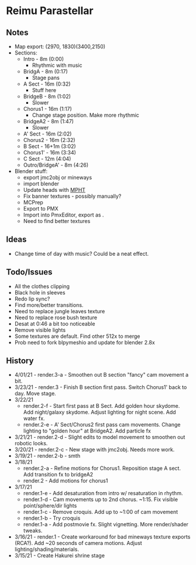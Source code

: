 # Reimu Parastellar 

## Notes
- Map export: (2970, 1830)(3400,2150)
- Sections:
	- Intro    -  8m   (0:00)
		- Rhythmic with music
	- BridgA   -  8m   (0:17)
		- Stage pans
	- A Sect   - 16m   (0:32)
		- Stuff here
	- BridgeB  -  8m   (1:02)
		- Slower
	- Chorus1  - 16m   (1:17)
		- Change stage position. Make more rhythmic
	- BridgeA2 -  8m   (1:47)
		- Slower
	- A' Sect  - 16m   (2:02)
	- Chorus2  - 16m   (2:32)
	- B Sect   - 16+1m (3:02)
	- Chorus1' - 16m   (3:34)
	- C Sect   - 12m   (4:04)
	- Outro/BridgeA' - 8m (4:26)
- Blender stuff:
	- export jmc2obj or mineways
	- import blender
	- Update heads with [MPHT](https://github.com/TheWeirdSquid/Minecraft-Player-Head-Tools)
	- Fix banner textures - possibly manually?
	- MCPrep
	- Export to PMX
	- Import into PmxEditor, export as .
	- Need to find better textures

## Ideas
- Change time of day with music? Could be a neat effect.

## Todo/Issues
- All the clothes clipping
- Black hole in sleeves
- Redo lip sync?
- Find more/better transitions.
- Need to replace jungle leaves texture
- Need to replace rose bush texture
- Desat at 0:46 a bit too noticeable
- Remove visible lights
- Some textures are default. Find other 512x to merge 
- Prob need to fork blpymeshio and update for blender 2.8x

## History
- 4/01/21 - render.3-a - Smoothen out B section "fancy" cam movement a bit.
- 3/23/21 - render.3   - Finish B section first pass. Switch Chorus1' back to day. Move stage.
- 3/22/21
	- render.2-f - Start first pass at B Sect. Add golden hour skydome. Add night/galaxy skydome. Adjust lighting for night scene. Add water fx.
	- render.2-e - A' Sect/Chorus2 first pass cam movements. Change lighting to "golden hour" at BridgeA2. Add particle fx
- 3/21/21 - render.2-d - Slight edits to model movement to smoothen out robotic looks.
- 3/20/21 - render.2-c - New stage with jmc2obj. Needs more work.
- 3/19/21 - render.2-b - smth
- 3/18/21 
	- render.2-a - Refine motions for Chorus1. Reposition stage A sect. Add transition fx to bridgeA2
	- render.2   - Add motions for chorus1
- 3/17/21
	- render.1-e - Add desaturation from intro w/ resaturation in rhythm.
	- render.1-d - Cam movements up to 2nd chorus. ~1:15. Fix visible point/sphere/dir lights
	- render.1-c - Remove croquis. Add up to ~1:00 of cam movement
	- render.1-b - Try croquis
	- render.1-a - Add postmovie fx. Slight vignetting. More render/shader tweaks.
- 3/16/21 - render.1   - Create workaround for bad mineways texture exports (RCA?). Add ~20 seconds of camera motions. Adjust lighting/shading/materials.
- 3/15/21 - Create Hakurei shrine stage
